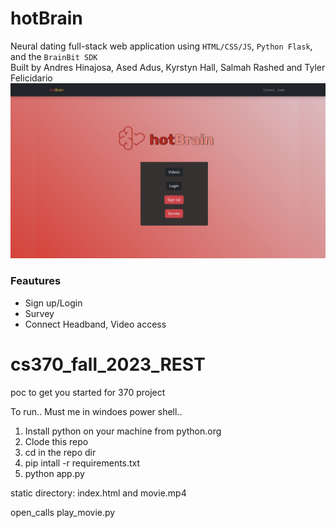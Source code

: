 # hotBrain
Neural dating full-stack web application using `HTML/CSS/JS`, `Python Flask`, and the `BrainBit SDK`  
Built by Andres Hinajosa, Ased Adus, Kyrstyn Hall, Salmah Rashed and Tyler Felicidario
![Alt text](README_imgs/index_screenshot.png)
### Feautures
- Sign up/Login
- Survey
- Connect Headband, Video access

# cs370_fall_2023_REST
poc to get you started for 370 project

To run.. Must me in windoes power shell..

1. Install python on your machine from python.org
2. Clode this repo
3. cd  in the repo dir
4. pip intall -r requirements.txt
5. python app.py

static directory:
index.html and movie.mp4

open_calls
play_movie.py


